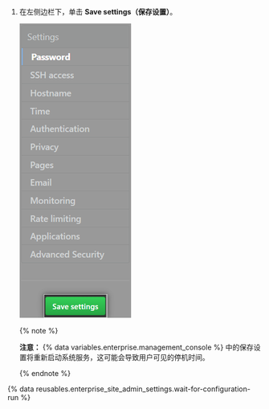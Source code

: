 1. 在左侧边栏下，单击 **Save settings（保存设置）**。

   ![{% data variables.enterprise.management_console %} 中保存设置按钮的屏幕截图](/assets/images/enterprise/management-console/save-settings.png)

   {% note %}

   **注意：** {% data variables.enterprise.management_console %} 中的保存设置将重新启动系统服务，这可能会导致用户可见的停机时间。

   {% endnote %}

{% data reusables.enterprise_site_admin_settings.wait-for-configuration-run %}
